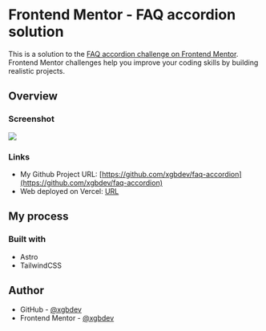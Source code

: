 # Frontend Mentor - FAQ accordion solution

This is a solution to the [FAQ accordion challenge on Frontend Mentor](https://www.frontendmentor.io/challenges/faq-accordion-wyfFdeBwBz). Frontend Mentor challenges help you improve your coding skills by building realistic projects. 

## Overview

### Screenshot

![](https://i.ibb.co/VNSJPmb/Screenshot-1.png)

### Links

- My Github Project URL: [https://github.com/xgbdev/faq-accordion](https://github.com/xgbdev/faq-accordion)
- Web deployed on Vercel: [URL](https://your-live-site-url.com)

## My process

### Built with

- Astro
- TailwindCSS

## Author

- GitHub - [@xgbdev](https://www.github.com/xgbdev)
- Frontend Mentor - [@xgbdev](https://www.frontendmentor.io/profile/xgbdev)
